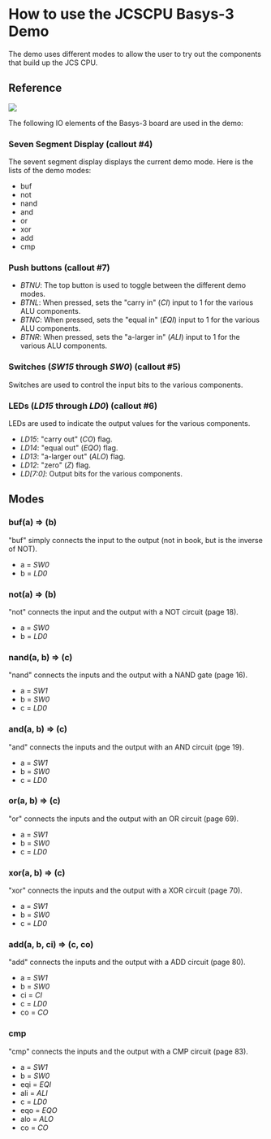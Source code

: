 # How to use the JCSCPU Basys-3 Demo

The demo uses different modes to allow the user to try out the components that build up the JCS CPU. 

## Reference

![](https://reference.digilentinc.com/_media/basys3_hardware_walkaround.png)

The following IO elements of the Basys-3 board are used in the demo:

### Seven Segment Display (callout #4)
The sevent segment display displays the current demo mode. Here is the lists of the demo modes:
* buf
* not
* nand
* and
* or
* xor
* add
* cmp

### Push buttons (callout #7)
* _BTNU_: The top button is used to toggle between the different demo modes.
* _BTNL_: When pressed, sets the "carry in" (_CI_) input to 1 for the various ALU components.
* _BTNC_: When pressed, sets the "equal in" (_EQI_) input to 1 for the various ALU components.
* _BTNR_: When pressed, sets the "a-larger in" (_ALI_) input to 1 for the various ALU components.

### Switches (_SW15_ through _SW0_) (callout #5)
Switches are used to control the input bits to the various components.

### LEDs (_LD15_ through _LD0_) (callout #6)
LEDs are used to indicate the output values for the various components.
* _LD15_: "carry out" (_CO_) flag.
* _LD14_: "equal out" (_EQO_) flag.
* _LD13_: "a-larger out" (_ALO_) flag.
* _LD12_: "zero" (_Z_) flag.
* _LD[7:0]_: Output bits for the various components.

## Modes

### buf(a) => (b)
"buf" simply connects the input to the output (not in book, but is the inverse of NOT).
* a = _SW0_
* b = _LD0_

### not(a) => (b)
"not" connects the input and the output with a NOT circuit (page 18).
* a = _SW0_
* b = _LD0_

### nand(a, b) => (c)
"nand" connects the inputs and the output with a NAND gate (page 16).
* a = _SW1_
* b = _SW0_
* c = _LD0_

### and(a, b) => (c)
"and" connects the inputs and the output with an AND circuit (pge 19).
* a = _SW1_
* b = _SW0_
* c = _LD0_

### or(a, b) => (c)
"or" connects the inputs and the output with an OR circuit (page 69).
* a = _SW1_
* b = _SW0_
* c = _LD0_

### xor(a, b) => (c)
"xor" connects the inputs and the output with a XOR circuit (page 70).
* a = _SW1_
* b = _SW0_
* c = _LD0_

### add(a, b, ci) => (c, co)
"add" connects the inputs and the output with a ADD circuit (page 80).
* a = _SW1_
* b = _SW0_
* ci = _CI_
* c = _LD0_
* co = _CO_

### cmp
"cmp" connects the inputs and the output with a CMP circuit (page 83).
* a = _SW1_
* b = _SW0_
* eqi = _EQI_
* ali = _ALI_
* c = _LD0_
* eqo = _EQO_
* alo = _ALO_
* co = _CO_
